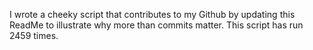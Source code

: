I wrote a cheeky script that contributes to my Github by updating this ReadMe to illustrate why more than commits matter. This script has run 2459 times.